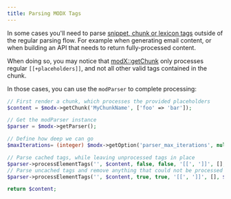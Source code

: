 ```yaml
---
title: Parsing MODX Tags
---
```


In some cases you'll need to parse [snippet, chunk or lexicon tags](building-sites/tag-syntax) outside of the regular parsing flow. For example when generating email content, or when building an API that needs to return fully-processed content.

When doing so, you may notice that [modX::getChunk](extending-modx/modx-class/reference/modx.getchunk) only processes regular `[[+placeholders]]`, and not all other valid tags contained in the chunk. 

In those cases, you can use the `modParser` to complete processing:

```` php
// First render a chunk, which processes the provided placeholders 
$content = $modx->getChunk('MyChunkName', ['foo' => 'bar']); 

// Get the modParser instance
$parser = $modx->getParser();

// Define how deep we can go
$maxIterations= (integer) $modx->getOption('parser_max_iterations', null, 10);

// Parse cached tags, while leaving unprocessed tags in place
$parser->processElementTags('', $content, false, false, '[[', ']]', [], $maxIterations);
// Parse uncached tags and remove anything that could not be processed
$parser->processElementTags('', $content, true, true, '[[', ']]', [], $maxIterations);

return $content;
````

